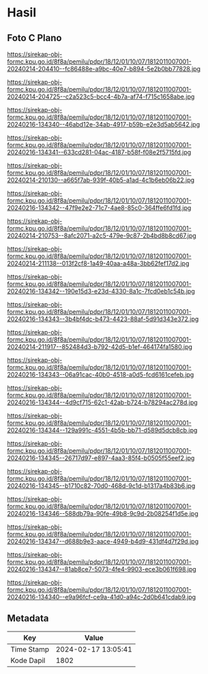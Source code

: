 # Hasil

## Foto C Plano

https://sirekap-obj-formc.kpu.go.id/8f8a/pemilu/pdpr/18/12/01/10/07/1812011007001-20240214-204410--fc86488e-a9bc-40e7-b894-5e2b0bb77828.jpg

https://sirekap-obj-formc.kpu.go.id/8f8a/pemilu/pdpr/18/12/01/10/07/1812011007001-20240214-204725--c2a523c5-bcc4-4b7a-af74-f715c1658abe.jpg

https://sirekap-obj-formc.kpu.go.id/8f8a/pemilu/pdpr/18/12/01/10/07/1812011007001-20240216-134340--46abd12e-34ab-4917-b59b-e2e3d5ab5642.jpg

https://sirekap-obj-formc.kpu.go.id/8f8a/pemilu/pdpr/18/12/01/10/07/1812011007001-20240216-134341--633cd281-04ac-4187-b58f-f08e2f5715fd.jpg

https://sirekap-obj-formc.kpu.go.id/8f8a/pemilu/pdpr/18/12/01/10/07/1812011007001-20240214-210130--a665f7ab-939f-40b5-a1ad-4c1b6eb06b22.jpg

https://sirekap-obj-formc.kpu.go.id/8f8a/pemilu/pdpr/18/12/01/10/07/1812011007001-20240216-134342--47f9e2e2-71c7-4ae8-85c0-364ffe6fd1fd.jpg

https://sirekap-obj-formc.kpu.go.id/8f8a/pemilu/pdpr/18/12/01/10/07/1812011007001-20240214-210753--8afc2071-a2c5-479e-9c87-2b4bd8b8cd67.jpg

https://sirekap-obj-formc.kpu.go.id/8f8a/pemilu/pdpr/18/12/01/10/07/1812011007001-20240214-211138--013f2cf8-1a49-40aa-a48a-3bb62fef17d2.jpg

https://sirekap-obj-formc.kpu.go.id/8f8a/pemilu/pdpr/18/12/01/10/07/1812011007001-20240216-134342--190e15d3-e23d-4330-8a1c-7fcd0eb1c54b.jpg

https://sirekap-obj-formc.kpu.go.id/8f8a/pemilu/pdpr/18/12/01/10/07/1812011007001-20240216-134343--3b4bf4dc-b473-4423-88af-5d91d343e372.jpg

https://sirekap-obj-formc.kpu.go.id/8f8a/pemilu/pdpr/18/12/01/10/07/1812011007001-20240214-211917--852484d3-b792-42d5-b1ef-464174fa1580.jpg

https://sirekap-obj-formc.kpu.go.id/8f8a/pemilu/pdpr/18/12/01/10/07/1812011007001-20240216-134343--06a91cac-40b0-4518-a0d5-fcd6161cefeb.jpg

https://sirekap-obj-formc.kpu.go.id/8f8a/pemilu/pdpr/18/12/01/10/07/1812011007001-20240216-134344--4d9cf715-62c1-42ab-b724-b78294ac278d.jpg

https://sirekap-obj-formc.kpu.go.id/8f8a/pemilu/pdpr/18/12/01/10/07/1812011007001-20240216-134344--129a991c-4551-4b5b-bb71-d589d5dcb8cb.jpg

https://sirekap-obj-formc.kpu.go.id/8f8a/pemilu/pdpr/18/12/01/10/07/1812011007001-20240216-134345--26717d97-e897-4aa3-85f4-b0505f55eef2.jpg

https://sirekap-obj-formc.kpu.go.id/8f8a/pemilu/pdpr/18/12/01/10/07/1812011007001-20240216-134345--b1710c82-70d0-468d-9c1d-b1317a4b83b6.jpg

https://sirekap-obj-formc.kpu.go.id/8f8a/pemilu/pdpr/18/12/01/10/07/1812011007001-20240216-134346--588db79a-90fe-49b8-9c9d-2b08254f1d5e.jpg

https://sirekap-obj-formc.kpu.go.id/8f8a/pemilu/pdpr/18/12/01/10/07/1812011007001-20240216-134347--d688b9e3-aace-4949-b4d9-431df4d7f29d.jpg

https://sirekap-obj-formc.kpu.go.id/8f8a/pemilu/pdpr/18/12/01/10/07/1812011007001-20240216-134347--81ab8ce7-5073-4fe4-9903-ece3b061f698.jpg

https://sirekap-obj-formc.kpu.go.id/8f8a/pemilu/pdpr/18/12/01/10/07/1812011007001-20240216-134340--e9a96fcf-ce9a-41d0-a94c-2d0b641cdab9.jpg


## Metadata

| Key        | Value               |
| ---------- | ------------------- |
| Time Stamp | 2024-02-17 13:05:41 |
| Kode Dapil | 1802                |



